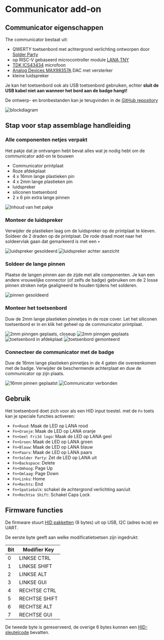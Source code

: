 # Communicator add-on

## Communicator eigenschappen

The communicator bestaat uit:

- QWERTY toetsenbord met achtergrond verlichting ontworpen door [Solder Party](https://www.solder.party/)
- op RISC-V gebaseerd microcontroller module [LANA TNY](https://phyx.be/LANA_TNY/)
- [TDK ICS43434](https://invensense.tdk.com/products/ics-43434/) microfoon
- [Analog Devices MAX98357A](https://www.analog.com/en/products/max98357a.html) DAC met versterker
- kleine luidspreker

Je kan het toetsenbord ook als USB toetsenbord gebruiken, echter **sluit de USB kabel niet aan wanneer het bord aan de badge hangt!**

De ontwerp- en bronbestanden kan je terugvinden in de [GitHub repository](https://github.com/Fri3dCamp/communicator_2024)

![blockdiagram](blockdiagram.png)

## Stap voor stap assemblage handleiding

### Alle componenten netjes verpakt

Het pakje dat je ontvangen hebt bevat alles wat je nodig hebt om de communicator add-on te bouwen

- Communicator printplaat
- Roze afdekplaat
- 4 x 16mm lange plastieken pin
- 4 x 2mm lange plastieken pin
- luidspreker
- siliconen toetsenbord
- 2 x 6 pin extra lange pinnen

![Inhoud van het pakje](contents2.jpg)

### Monteer de luidspreker

Verwijder de plastieken laag om de luidspreker op de printplaat te kleven. Soldeer de 2 draden op de printplaat. De rode draad moet naar het soldeervlak gaan dat gemarkeerd is met een `+`

![luidspreker gesoldeerd](speaker.jpg)
![luidspreker achter aanzicht](speaker2.jpg)

### Soldeer de lange pinnen

Plaatse de langen pinnen aan de zijde met alle componenten. Je kan een andere vrouwelijke connector (of zelfs de badge) gebruiken om de 2 losse pinnen stroken netje gealigneerd te houden tijdens het solderen.

![pinnen gesoldeerd](headers.jpg)

### Monteer het toetsenbord

Duw de 2mm lange plastieken pinnetjes in de roze cover. Let het siliconen toetsenbord er in en klik het geheel op de communicator printplaat.

![2mm pinngen geplaats, closeup](pink_spacer.jpg)
![2mm pinngen geplaats](pink_spacer_overview.jpg)
![toetsenbord in afdekplaat](pink_keyboard.jpg)
![toetsenbord gemonteerd](pink_mounted.jpg)

### Connecteer de communicator met de badge

Duw de 16mm lange plastieken pinnetjes in de 4 gaten die overeenkomen met de badge. Verwijder de beschermende achterplaat en duw de communicator op zijn plaats.

![16mm pinnen geplaatst](16mm_spacer.jpg)
![Communicator verbonden](communicator_mounted.jpg)

## Gebruik

Het toetsenbord doet zich voor als een HID input toestel.
met de `Fn` toets kan je speciale functies activeren:

- `Fn+Rood`: Maak de LED op LANA rood
- `Fn+Oranje`: Maak de LED op LANA oranje
- `Fn+Geel Fri3d logo`: Maak de LED op LANA geel
- `Fn+Groen`: Maak de LED op LANA groen
- `Fn+Blauw`: Maak de LED op LANA blauw
- `Fn+Paars`: Maak de LED op LANA paars
- `Fn+Solder Party`: Zet de LED op LANA uit
- `Fn+Backspace`: Delete
- `Fn+Omhoog`: Page Up
- `Fn+Omlaag`: Page Down
- `Fn+Links`: Home
- `Fn+Rechts`: End
- `Fn+Spatiebalk`: schakel de achtergrond verlichting aan/uit
- `Fn+Rechtse Shift`: Schakel Caps Lock

## Firmware functies

De firmware stuurt [HID pakketten](https://files.microscan.com/helpfiles/ms4_help_file/ms-4_help-02-46.html) (8 bytes) uit op USB, I2C (adres `0x38`) en UART.

De eerste byte geeft aan welke modificatietoetsen zijn ingedrukt:

| Bit | Modifier Key |
| --- | ------------ |
| 0   | LINKSE CTRL    |
| 1   | LINKSE SHIFT   |
| 2   | LINKSE ALT     |
| 3   | LINKSE GUI     |
| 4   | RECHTSE CTRL   |
| 5   | RECHTSE SHIFT  |
| 6   | RECHTSE ALT    |
| 7   | RECHTSE GUI    |

De tweede byte is gereserveerd, de overige 6 bytes kunnen een [HID-sleutelcode](https://gist.github.com/MightyPork/6da26e382a7ad91b5496ee55fdc73db2) bevatten.
